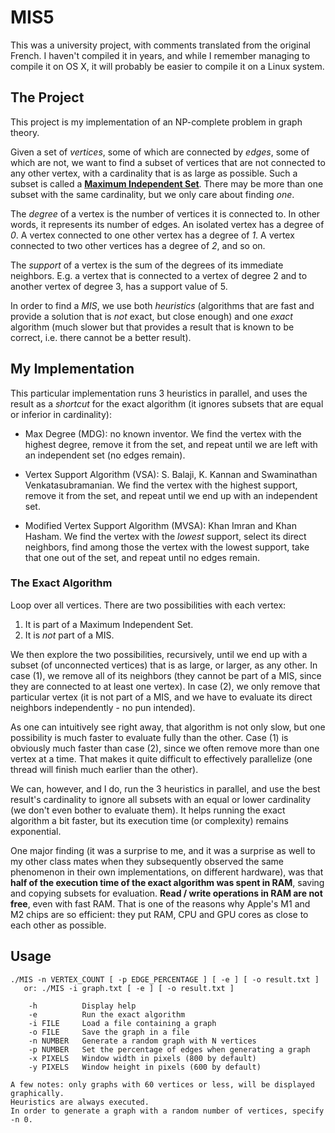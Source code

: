 # MIS5

This was a university project, with comments translated from the original French.
I haven't compiled it in years, and while I remember managing to compile it on OS X,
it will probably be easier to compile it on a Linux system.

## The Project

This project is my implementation of an NP-complete problem in graph theory.

Given a set of *vertices*, some of which are connected by *edges*, some of which are not,
we want to find a subset of vertices that are not connected to any other vertex,
with a cardinality that is as large as possible. Such a subset is called a
[**Maximum Independent Set**](https://en.wikipedia.org/wiki/Independent_set_(graph_theory)).
There may be more than one subset with the same cardinality, but we only care about finding *one*.

The *degree* of a vertex is the number of vertices it is connected to. In other words, it represents its number of
edges.
An isolated vertex has a degree of *0*.
A vertex connected to one other vertex has a degree of *1*.
A vertex connected to two other vertices has a degree of *2*, and so on.

The *support* of a vertex is the sum of the degrees of its immediate neighbors.
E.g. a vertex that is connected to a vertex of degree 2 and to another vertex of degree 3, has a support value of 5.

In order to find a *MIS*, we use both *heuristics* (algorithms that are fast and provide a solution that is *not* exact, but close
enough) and one *exact* algorithm (much slower but that provides a result that is known to be correct, i.e. there cannot
be a better result).

## My Implementation

This particular implementation runs 3 heuristics in parallel, and uses the result as a *shortcut* for the exact
algorithm (it ignores subsets that are equal or inferior in cardinality):

- Max Degree (MDG): no known inventor. We find the vertex with the highest degree, remove it from the set, and repeat
until we are left with an independent set (no edges remain).

- Vertex Support Algorithm (VSA): S. Balaji, K. Kannan and Swaminathan Venkatasubramanian. We find the vertex with the
highest support, remove it from the set, and repeat until we end up with an independent set.

- Modified Vertex Support Algorithm (MVSA): Khan Imran and Khan Hasham. We find the vertex with the *lowest* support,
select its direct neighbors, find among those the vertex with the lowest support, take that one out of the set, and
repeat until no edges remain.

### The Exact Algorithm

Loop over all vertices. There are two possibilities with each vertex:
1. It is part of a Maximum Independent Set.
2. It is *not* part of a MIS.

We then explore the two possibilities, recursively, until we end up with a subset (of unconnected vertices) that is as
large, or larger, as any other. In case (1), we remove all of its neighbors (they cannot be part of a MIS, since they
are connected to at least one vertex). In case (2), we only remove that particular vertex (it is not part of a MIS, and
we have to evaluate its direct neighbors independently - no pun intended).

As one can intuitively see right away, that algorithm is not only slow, but one possibility is much faster to evaluate
fully than the other. Case (1) is obviously much faster than case (2), since we often remove more than one vertex at a
time. That makes it quite difficult to effectively parallelize (one thread will finish much earlier than the other).

We can, however, and I do, run the 3 heuristics in parallel, and use the best result's cardinality to ignore all
subsets with an equal or lower cardinality (we don't even bother to evaluate them). It helps running the exact algorithm
a bit faster, but its execution time (or complexity) remains exponential.

One major finding (it was a surprise to me, and it was a surprise as well to my other class mates when they subsequently
observed the same phenomenon in their own implementations, on different hardware), was that **half of the execution time
of the exact algorithm was spent in RAM**, saving and copying subsets for evaluation. **Read / write operations in RAM
are not free**, even with fast RAM. That is one of the reasons why Apple's M1 and M2 chips are so efficient: they put
RAM, CPU and GPU cores as close to each other as possible.

## Usage

```
./MIS -n VERTEX_COUNT [ -p EDGE_PERCENTAGE ] [ -e ] [ -o result.txt ]
   or: ./MIS -i graph.txt [ -e ] [ -o result.txt ]

    -h          Display help
    -e          Run the exact algorithm
    -i FILE     Load a file containing a graph
    -o FILE     Save the graph in a file
    -n NUMBER   Generate a random graph with N vertices
    -p NUMBER   Set the percentage of edges when generating a graph
    -x PIXELS   Window width in pixels (800 by default)
    -y PIXELS   Window height in pixels (600 by default)

A few notes: only graphs with 60 vertices or less, will be displayed graphically.
Heuristics are always executed.
In order to generate a graph with a random number of vertices, specify -n 0.
```
